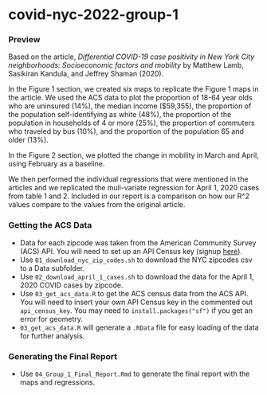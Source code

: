 # covid-nyc-2022-group-1

### Preview

Based on the article, _Differential COVID-19 case positivity in New York City 
neighborhoods: Socioeconomic factors and mobility_ by Matthew Lamb, Sasikiran Kandula, and Jeffrey Shaman (2020). 

In the Figure 1 section, we created six maps to replicate the Figure 1 maps in the article. We used the ACS data to plot the proportion of 18-64 year olds who are uninsured (14%), the median income ($59,355), the proportion of the population self-identifying as white (48%), the proportion of the population in households of 4 or more (25%), the proportion of commuters who traveled by bus (10%), and the proportion of the population 65 and older (13%). 

In the Figure 2 section, we plotted the change in mobility in March and April, using February as a baseline. 

We then performed the individual regressions that were mentioned in the articles and we replicated the muli-variate regression for April 1, 2020 cases from table 1 and 2. Included in our report is a comparison on how our R^2 values compare to the values from the original article. 

### Getting the ACS Data

- Data for each zipcode was taken from the American Community Survey (ACS) API. You will need to set up an API Census key (signup [here](https://api.census.gov/data/key_signup.html)). 
- Use `01_download_nyc_zip_codes.sh` to download the NYC zipcodes csv to a Data subfolder. 
- Use `02_download_april_1_cases.sh` to download the data for the April 1, 2020 COVID cases by zipcode. 
- Use `03_get_acs_data.R` to get the ACS census data from the ACS API. You will need to insert your own API Census key in the commented out `api_census_key`. You may need to `install.packages("sf")` if you get an error for geometry. 
- `03_get_acs_data.R` will generate a `.RData` file for easy loading of the data for further analysis. 

### Generating the Final Report

- Use `04_Group_1_Final_Report.Rmd` to generate the final report with the maps and regressions. 

